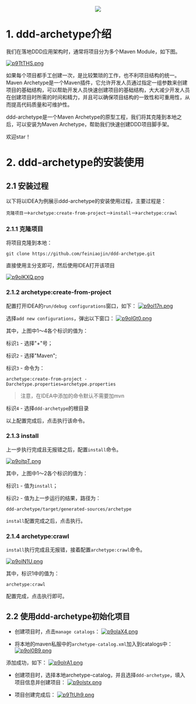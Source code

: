 <div align=center><img src="https://s1.ax1x.com/2023/05/22/p9o1OG6.png"/></div>

# 1. ddd-archetype介绍

我们在落地DDD应用架构时，通常将项目分为多个Maven Module，如下图。

[![p9TtTHS.png](https://s1.ax1x.com/2023/05/23/p9TtTHS.png)](https://imgse.com/i/p9TtTHS)

如果每个项目都手工创建一次，是比较繁琐的工作，也不利项目结构的统一。Maven
Archetype是一个Maven插件，它允许开发人员通过指定一组参数来创建项目的基础结构，可以帮助开发人员快速创建项目的基础结构，大大减少开发人员在创建项目时所需的时间和精力，并且可以确保项目结构的一致性和可重用性，从而提高代码质量和可维护性。

ddd-archetype是一个Maven Archetype的原型工程，我们将其克隆到本地之后，可以安装为Maven Archetype，帮助我们快速创建DDD项目脚手架。

欢迎star！

# 2. ddd-archetype的安装使用

## 2.1 安装过程

以下将以IDEA为例展示ddd-archetype的安装使用过程，主要过程是：

`克隆项目`-->`archetype:create-from-project`-->`install`-->`archetype:crawl`

### 2.1.1 克隆项目

将项目克隆到本地：

```shell
git clone https://github.com/feiniaojin/ddd-archetype.git
```

直接使用主分支即可，然后使用IDEA打开该项目

[![p9olKXQ.png](https://s1.ax1x.com/2023/05/22/p9olKXQ.png)](https://imgse.com/i/p9olKXQ)

### 2.1.2 archetype:create-from-project

配置打开IDEA的`run/debug configurations`窗口，如下：
[![p9ol17n.png](https://s1.ax1x.com/2023/05/22/p9ol17n.png)](https://imgse.com/i/p9ol17n)

选择`add new configurations`，弹出以下窗口：
[![p9olGt0.png](https://s1.ax1x.com/2023/05/22/p9olGt0.png)](https://imgse.com/i/p9olGt0)

其中，上图中1～4各个标识的值为：

标识`1` - 选择"+"号；

标识`2` - 选择"Maven";

标识`3` - 命令为：

```shell
archetype:create-from-project -Darchetype.properties=archetype.properties
```

> 注意，在IDEA中添加的命令默认不需要加mvn

标识`4` - 选择`ddd-archetype`的根目录

以上配置完成后，点击执行该命令。

### 2.1.3 install

上一步执行完成且无报错之后，配置`install`命令。

[![p9oltpT.png](https://s1.ax1x.com/2023/05/22/p9oltpT.png)](https://imgse.com/i/p9oltpT)

其中，上图中1～2各个标识的值为：

标识`1` - 值为`install`；

标识`2` - 值为上一步运行的结果，路径为：

```
ddd-archetype/target/generated-sources/archetype
```

`install`配置完成之后，点击执行。

### 2.1.4 archetype:crawl

`install`执行完成且无报错，接着配置`archetype:crawl`命令。

[![p9olN1U.png](https://s1.ax1x.com/2023/05/22/p9olN1U.png)](https://imgse.com/i/p9olN1U)

其中，标识1中的值为：

```shell
archetype:crawl
```

配置完成，点击执行即可。

## 2.2 使用ddd-archetype初始化项目

- 创建项目时，点击`manage catalogs`：
[![p9olaX4.png](https://s1.ax1x.com/2023/05/22/p9olaX4.png)](https://imgse.com/i/p9olaX4)

- 将本地的maven私服中的`archetype-catalog.xml`加入到catalogs中：
[![p9ol0B9.png](https://s1.ax1x.com/2023/05/22/p9ol0B9.png)](https://imgse.com/i/p9ol0B9)

添加成功，如下：
[![p9olrA1.png](https://s1.ax1x.com/2023/05/22/p9olrA1.png)](https://imgse.com/i/p9olrA1)

- 创建项目时，选择本地archetype-catalog，并且选择`ddd-archetype`，填入项目信息并创建项目：
[![p9olstx.png](https://s1.ax1x.com/2023/05/22/p9olstx.png)](https://imgse.com/i/p9olstx)

- 项目创建完成后：
  [![p9TtUh9.png](https://s1.ax1x.com/2023/05/23/p9TtUh9.png)](https://imgse.com/i/p9TtUh9)
